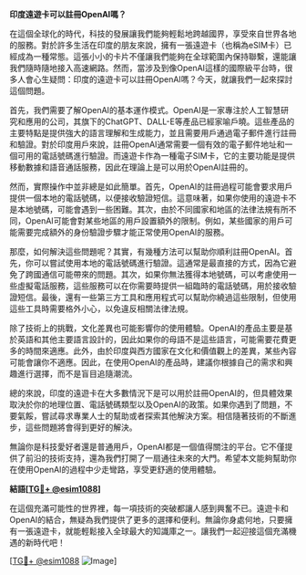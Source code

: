 **印度遠遊卡可以註冊OpenAI嗎？**

在這個全球化的時代，科技的發展讓我們能夠輕鬆地跨越國界，享受來自世界各地的服務。對於許多生活在印度的朋友來說，擁有一張遠遊卡（也稱為eSIM卡）已經成為一種常態。這張小小的卡片不僅讓我們能夠在全球範圍內保持聯繫，還能讓我們隨時隨地接入高速網路。然而，當涉及到像OpenAI這樣的國際級平台時，很多人會心生疑問：印度的遠遊卡可以註冊OpenAI嗎？今天，就讓我們一起來探討這個問題。

首先，我們需要了解OpenAI的基本運作模式。OpenAI是一家專注於人工智慧研究和應用的公司，其旗下的ChatGPT、DALL-E等產品已經家喻戶曉。這些產品的主要特點是提供強大的語言理解和生成能力，並且需要用戶通過電子郵件進行註冊和驗證。對於印度用戶來說，註冊OpenAI通常需要一個有效的電子郵件地址和一個可用的電話號碼進行驗證。而遠遊卡作為一種電子SIM卡，它的主要功能是提供移動數據和語音通話服務，因此在理論上是可以用於OpenAI註冊的。

然而，實際操作中並非總是如此簡單。首先，OpenAI的註冊過程可能會要求用戶提供一個本地的電話號碼，以便接收驗證短信。這意味著，如果你使用的遠遊卡不是本地號碼，可能會遇到一些困難。其次，由於不同國家和地區的法律法規有所不同，OpenAI可能會對某些地區的用戶設置額外的限制。例如，某些國家的用戶可能需要完成額外的身份驗證步驟才能正常使用OpenAI的服務。

那麼，如何解決這些問題呢？其實，有幾種方法可以幫助你順利註冊OpenAI。首先，你可以嘗試使用本地的電話號碼進行驗證。這通常是最直接的方式，因為它避免了跨國通信可能帶來的問題。其次，如果你無法獲得本地號碼，可以考慮使用一些虛擬電話服務，這些服務可以在你需要時提供一組臨時的電話號碼，用於接收驗證短信。最後，還有一些第三方工具和應用程式可以幫助你繞過這些限制，但使用這些工具時需要格外小心，以免違反相關法律法規。

除了技術上的挑戰，文化差異也可能影響你的使用體驗。OpenAI的產品主要是基於英語和其他主要語言設計的，因此如果你的母語不是這些語言，可能需要花費更多的時間來適應。此外，由於印度與西方國家在文化和價值觀上的差異，某些內容可能會讓你不適應。因此，在使用OpenAI的產品時，建議你根據自己的需求和興趣進行選擇，而不是盲目追隨潮流。

總的來說，印度的遠遊卡在大多數情況下是可以用於註冊OpenAI的，但具體效果取決於你的地理位置、電話號碼類型以及OpenAI的政策。如果你遇到了問題，不要氣餒，嘗試尋求專業人士的幫助或者探索其他解決方案。相信隨著技術的不斷進步，這些問題將會得到更好的解決。

無論你是科技愛好者還是普通用戶，OpenAI都是一個值得關注的平台。它不僅提供了前沿的技術支持，還為我們打開了一扇通往未來的大門。希望本文能夠幫助你在使用OpenAI的過程中少走彎路，享受更舒適的使用體驗。

**結語[[TG💪+ @esim1088](https://t.me/s/esim1088)]**

在這個充滿可能性的世界裡，每一項技術的突破都讓人感到興奮不已。遠遊卡和OpenAI的結合，無疑為我們提供了更多的選擇和便利。無論你身處何地，只要擁有一張遠遊卡，就能輕鬆接入全球最大的知識庫之一。讓我們一起迎接這個充滿機遇的新時代吧！

[[TG💪+ @esim1088](https://t.me/s/esim1088) ![Image](https://i.postimg.cc/4NQfJmqS/Snipaste-2025-05-13-00-14-12.png)]